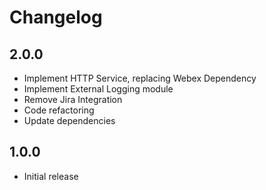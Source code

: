 # Changelog

## 2.0.0
- Implement HTTP Service, replacing Webex Dependency
- Implement External Logging module
- Remove Jira Integration
- Code refactoring
- Update dependencies

## 1.0.0
- Initial release